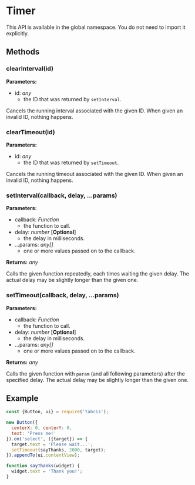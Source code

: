 ---
---
# Timer

This API is available in the global namespace. You do not need to import it explicitly.

## Methods

### clearInterval(id)


**Parameters:** 

- id: *any*
  - the ID that was returned by `setInterval`.

Cancels the running interval associated with the given ID. When given an invalid ID, nothing happens.

### clearTimeout(id)


**Parameters:** 

- id: *any*
  - the ID that was returned by `setTimeout`.

Cancels the running timeout associated with the given ID. When given an invalid ID, nothing happens.

### setInterval(callback, delay, ...params)


**Parameters:** 

- callback: *Function*
  - the function to call.
- delay: *number* [**Optional**]
  - the delay in milliseconds.
- ...params: *any[]*
  - one or more values passed on to the callback.

**Returns:** *any*

Calls the given function repeatedly, each times waiting the given delay. The actual delay may be slightly longer than the given one.

### setTimeout(callback, delay, ...params)


**Parameters:** 

- callback: *Function*
  - the function to call.
- delay: *number* [**Optional**]
  - the delay in milliseconds.
- ...params: *any[]*
  - one or more values passed on to the callback.

**Returns:** *any*

Calls the given function with `param` (and all following parameters) after the specified delay. The actual delay may be slightly longer than the given one.


## Example
```js
const {Button, ui} = require('tabris');

new Button({
  centerX: 0, centerY: 0,
  text: 'Press me!'
}).on('select', ({target}) => {
  target.text = 'Please wait...';
  setTimeout(sayThanks, 2000, target);
}).appendTo(ui.contentView);

function sayThanks(widget) {
  widget.text = 'Thank you!';
}
```